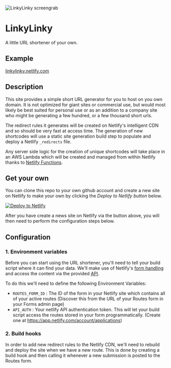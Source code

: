 ![LinkyLinky screengrab](screenshot.jpg)


# LinkyLinky

A little URL shortener of your own.


## Example

[linkylinky.netlify.com](https://linkylinky.netlify.com)


## Description

This site provides a simple short URL generator for you to host on you own domain. It is not optimized for giant sites or commercial use, but would most likely be best suited for personal use or as an addition to a company site who might be generating a few hundred, or a few thousand short urls.

The redirect rules it generates will be created on Netlify's intelligent CDN and so should be very fast at access time. The generation of new shortcodes will use a static site generation build step to populate and deploy a Netlify `_redirects` file.

Any server side logic for the creation of unique shortcodes will take place in an AWS Lambda which will be created and managed from within Netlify thanks to [Netlify Functions](https://functions-beta--www.netlify.com/docs/lambda-functions/).


## Get your own

You can clone this repo to your own github account and create a new site on Netlify to make your own by clicking the _Deploy to Netlify button_ below.

[![Deploy to Netlify](https://www.netlify.com/img/deploy/button.svg)](https://app.netlify.com/start/deploy?repository=https://github.com/mirshko/linkylinky)

After you have create a news site on Netlify via the button above, you will then need to perform the configuration steps below.

## Configuration

### 1. Environment variables

Before you can start using the URL shortener, you'll need to tell your build script where it can find your data. We'll make use of Netlify's [form handling](https://www.netlify.com/docs/form-handling/) and access the content via the provided [API](https://www.netlify.com/docs/api/#forms).

To do this we'll need to define the following Environment Variables:

- `ROUTES_FORM_ID` : The ID of the form in your Netlify site which contains all of your active routes (Discover this from the URL of your Routes form in your Forms admin page)
- `API_AUTH` : Your netlify API authentication token. This will let your build script access the routes stored in your form programmatically. (Create one at https://app.netlify.com/account/applications)


### 2. Build hooks

In order to add new redirect rules to the Netlify CDN, we'll need to rebuild and deploy the site when we have a new route. This is done by creating a build hook and then calling it whenever a new submission is posted to the Routes form.
